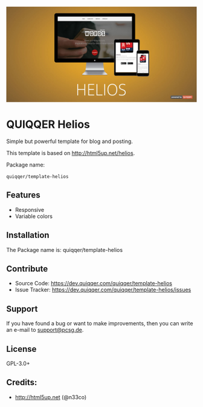 ![QUIQQER Helios](bin/img/Readme.jpg)

QUIQQER Helios
========

Simple but powerful template for blog and posting.
 
This template is based on http://html5up.net/helios.

Package name:

    quiqqer/template-helios


Features
--------

- Responsive
- Variable colors


Installation
------------

The Package name is: quiqqer/template-helios


Contribute
----------

- Source Code: https://dev.quiqqer.com/quiqqer/template-helios
- Issue Tracker: https://dev.quiqqer.com/quiqqer/template-helios/issues


Support
-------

If you have found a bug or want to make improvements,
then you can write an e-mail to support@pcsg.de.


License
-------

GPL-3.0+


Credits:
-------

- http://html5up.net (@n33co)